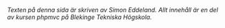 *Texten på denna sida är skriven av Simon Eddeland. Allt innehåll är en del av kursen phpmvc på Blekinge Tekniska Högskola.*